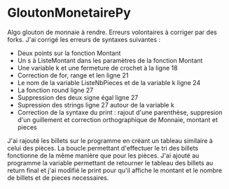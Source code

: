 # GloutonMonetairePy
Algo glouton de monnaie à rendre. Erreurs volontaires à corriger par des forks.
J'ai corrigé les erreurs de syntaxes suivantes :

- Deux points sur la fonction Montant
- Un s à ListeMontant dans les paramètres de la fonction Montant
- Une variable k et une fermeture de crochet à la ligne 18
- Correction de for, range et len ligne 21
- Le nom de la variable ListeNbPieces et de la variable k ligne 24
- La fonction round ligne 27
- Suppression des deux signe égal ligne 27
- Supression des strings ligne 27 autour de la variable k
- Correction de la syntaxe du print : rajout d'une parenthèse, suppresion d'un guillement et correction orthographique de Monnaie, montant et pieces

J'ai rajouté les billets sur le programme en créant un tableau similaire à celui des pièces. La boucle permettant d'effectuer le tri des billets fonctionne de la même manière que pour les pièces.
J'ai ajouté au programme la variable permettant de retourner le tableau des billets au return final et j'ai modifié le print pour qu'il affiche le montant et le nombre de billets et de pieces necessaires.
